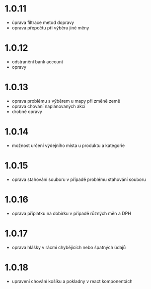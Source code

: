 # 1.0.11
- úprava filtrace metod dopravy
- oprava přepočtu při výběru jiné měny
# 1.0.12
- odstranění bank account
- opravy
# 1.0.13
- oprava problému s výběrem u mapy při změně země
- oprava chování naplánovaných akcí
- drobné opravy
# 1.0.14
- možnost určení výdejního místa u produktu a kategorie
# 1.0.15
- oprava stahování souboru v případě problému stahování souboru
# 1.0.16
- oprava příplatku na dobírku v případě různých měn a DPH
# 1.0.17
- oprava hlášky v rácmi chybějících nebo špatných údajů
# 1.0.18
- upravení chování košíku a pokladny v react komponentách